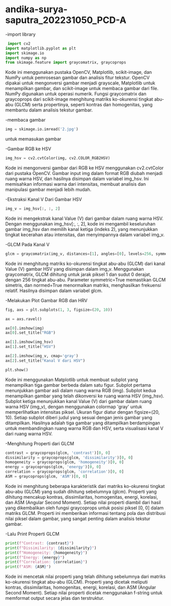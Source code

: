 # andika-surya-saputra_202231050_PCD-A
-import library

```Python
 import cv2
import matplotlib.pyplot as plt
import skimage.io
import numpy as np
from skimage.feature import graycomatrix, graycoprops
```

Kode ini menggunakan pustaka OpenCV, Matplotlib, scikit-image, dan NumPy untuk pemrosesan gambar dan analisis fitur tekstur. OpenCV dipakai untuk mengonversi gambar menjadi grayscale, Matplotlib untuk menampilkan gambar, dan scikit-image untuk membaca gambar dari file. NumPy digunakan untuk operasi numerik. Fungsi graycomatrix dan graycoprops dari scikit-image menghitung matriks ko-okurensi tingkat abu-abu (GLCM) serta propertinya, seperti kontras dan homogenitas, yang membantu dalam analisis tekstur gambar.

-membaca gambar
 ```Python
img = skimage.io.imread('2.jpg')
```
untuk memasukan gambar

-Gambar RGB ke HSV
``` python
img_hsv = cv2.cvtColor(img, cv2.COLOR_RGB2HSV)
```
Kode ini mengonversi gambar dari RGB ke HSV menggunakan cv2.cvtColor dari pustaka OpenCV. Gambar input img dalam format RGB diubah menjadi ruang warna HSV, dan hasilnya disimpan dalam variabel img_hsv. Ini memisahkan informasi warna dari intensitas, membuat analisis dan manipulasi gambar menjadi lebih mudah.

-Ekstraksi Kanal V Dari Gambar HSV
``` python
img_v = img_hsv[:, :, 2]
```
Kode ini mengekstrak kanal Value (V) dari gambar dalam ruang warna HSV. Dengan menggunakan img_hsv[:, :, 2], kode ini mengambil keseluruhan gambar img_hsv dan memilih kanal ketiga (indeks 2), yang menunjukkan tingkat kecerahan atau intensitas, dan menyimpannya dalam variabel img_v.

-GLCM Pada Kanal V
``` python
glcm = graycomatrix(img_v, distances=[1], angles=[0], levels=256, symmetric=True, normed=True)
```
Kode ini menghitung matriks ko-okurensi tingkat abu-abu (GLCM) dari kanal Value (V) gambar HSV yang disimpan dalam img_v. Menggunakan graycomatrix, GLCM dihitung untuk jarak piksel 1 dan sudut 0 derajat, dengan 256 tingkat abu-abu. Parameter symmetric=True memastikan GLCM simetris, dan normed=True menormalkan matriks, menghasilkan frekuensi relatif. Hasilnya disimpan dalam variabel glcm.

-Melakukan Plot Gambar RGB dan HRV
``` python
fig, axs = plt.subplots(1, 3, figsize=(20, 10))

ax = axs.ravel()

ax[0].imshow(img)
ax[0].set_title("RGB")

ax[1].imshow(img_hsv)
ax[1].set_title("HSV")

ax[2].imshow(img_v, cmap='gray')
ax[2].set_title("Kanal V dari HSV")

plt.show()
```
Kode ini menggunakan Matplotlib untuk membuat subplot yang menampilkan tiga gambar berbeda dalam satu figur. Subplot pertama menunjukkan gambar asli dalam ruang warna RGB (img). Subplot kedua menampilkan gambar yang telah dikonversi ke ruang warna HSV (img_hsv). Subplot ketiga menunjukkan kanal Value (V) dari gambar dalam ruang warna HSV (img_v), dengan menggunakan colormap 'gray' untuk memperlihatkan intensitas piksel. Ukuran figur diatur dengan figsize=(20, 10). Setiap subplot diberi judul yang sesuai dengan jenis gambar yang ditampilkan. Hasilnya adalah tiga gambar yang ditampilkan berdampingan untuk membandingkan ruang warna RGB dan HSV, serta visualisasi kanal V dari ruang warna HSV.

-Menghitung Properti dari GLCM
``` python
contrast = graycoprops(glcm, 'contrast')[0, 0]
dissimilarity = graycoprops(glcm, 'dissimilarity')[0, 0]
homogeneity = graycoprops(glcm, 'homogeneity')[0, 0]
energy = graycoprops(glcm, 'energy')[0, 0]
correlation = graycoprops(glcm, 'correlation')[0, 0]
ASM = graycoprops(glcm, 'ASM')[0, 0]
```
Kode ini menghitung beberapa karakteristik dari matriks ko-okurensi tingkat abu-abu (GLCM) yang sudah dihitung sebelumnya (glcm). Properti yang dihitung mencakup kontras, dissimilaritas, homogenitas, energi, korelasi, dan ASM (Angular Second Moment). Setiap nilai properti diambil dari hasil yang dikembalikan oleh fungsi graycoprops untuk posisi piksel [0, 0] dalam matriks GLCM. Properti ini memberikan informasi tentang pola dan distribusi nilai piksel dalam gambar, yang sangat penting dalam analisis tekstur gambar.

-Lalu Print Properti GLCM
``` python
print(f"Contrast: {contrast}")
print(f"Dissimilarity: {dissimilarity}")
print(f"Homogeneity: {homogeneity}")
print(f"Energy: {energy}")
print(f"Correlation: {correlation}")
print(f"ASM: {ASM}")
```
Kode ini mencetak nilai properti yang telah dihitung sebelumnya dari matriks ko-okurensi tingkat abu-abu (GLCM). Properti yang dicetak meliputi kontras, dissimilaritas, homogenitas, energi, korelasi, dan ASM (Angular Second Moment). Setiap nilai properti dicetak menggunakan f-string untuk memformat output secara jelas dan terstruktur.



